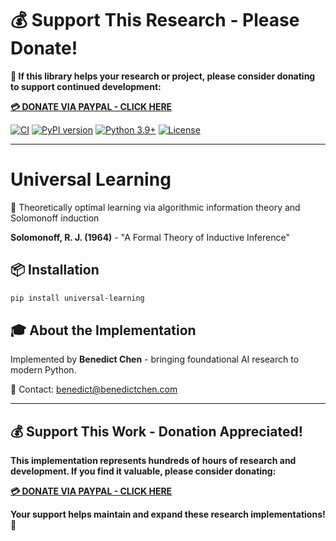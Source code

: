 # 💰 Support This Research - Please Donate!

**🙏 If this library helps your research or project, please consider donating to support continued development:**

**[💳 DONATE VIA PAYPAL - CLICK HERE](https://www.paypal.com/cgi-bin/webscr?cmd=_s-xclick&hosted_button_id=WXQKYYKPHWXHS)**

[![CI](https://github.com/benedictchen/universal-learning/workflows/CI/badge.svg)](https://github.com/benedictchen/universal-learning/actions)
[![PyPI version](https://badge.fury.io/py/universal-learning.svg)](https://badge.fury.io/py/universal-learning)
[![Python 3.9+](https://img.shields.io/badge/python-3.9+-blue.svg)](https://www.python.org/downloads/)
[![License](https://img.shields.io/badge/license-Custom%20Non--Commercial-red.svg)](LICENSE)

---

# Universal Learning

🌟 Theoretically optimal learning via algorithmic information theory and Solomonoff induction

**Solomonoff, R. J. (1964)** - "A Formal Theory of Inductive Inference"

## 📦 Installation

```bash
pip install universal-learning
```

## 🎓 About the Implementation

Implemented by **Benedict Chen** - bringing foundational AI research to modern Python.

📧 Contact: benedict@benedictchen.com

---

## 💰 Support This Work - Donation Appreciated!

**This implementation represents hundreds of hours of research and development. If you find it valuable, please consider donating:**

**[💳 DONATE VIA PAYPAL - CLICK HERE](https://www.paypal.com/cgi-bin/webscr?cmd=_s-xclick&hosted_button_id=WXQKYYKPHWXHS)**

**Your support helps maintain and expand these research implementations! 🙏**